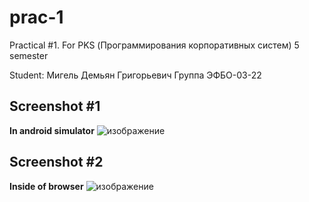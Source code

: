 # prac-1

Practical #1. For PKS (Программирования корпоративных систем) 5 semester

Student:
 Мигель Демьян Григорьевич Группа ЭФБО-03-22


## Screenshot #1

**In android simulator**
![изображение](https://github.com/user-attachments/assets/5a7dc3c0-cf85-4515-8436-50eff35f19c4)

## Screenshot #2

**Inside of browser**
![изображение](https://github.com/user-attachments/assets/79638fcc-6b5e-4cbf-a64c-44f8b3c33e99)
